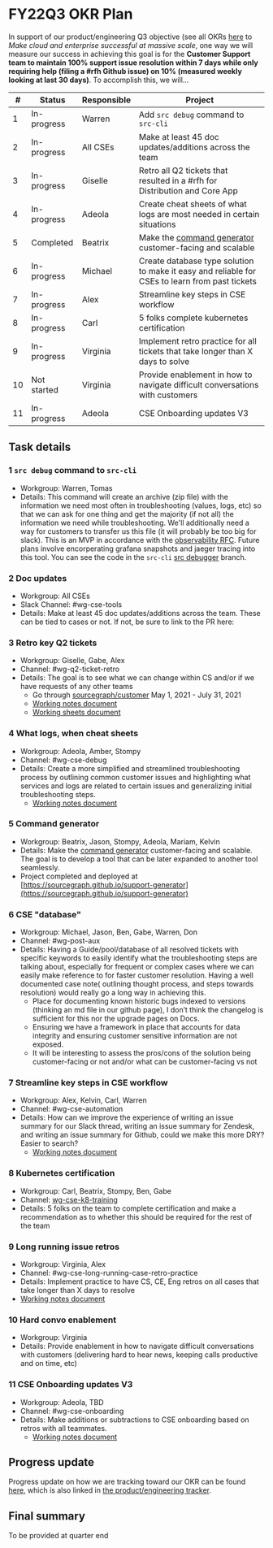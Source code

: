 # FY22Q3 OKR Plan

In support of our product/engineering Q3 objective (see all OKRs [here](../company/goals/2022_q3.md) to _Make cloud and enterprise successful at massive scale_, one way we will measure our success in achieving this goal is for the **Customer Support team to maintain 100% support issue resolution within 7 days while only requiring help (filing a #rfh Github issue) on 10% (measured weekly looking at last 30 days)**. To accomplish this, we will…

| #   | Status      | Responsible | Project                                                                                                     |
| --- | ----------- | ----------- | ----------------------------------------------------------------------------------------------------------- |
| 1   | In-progress | Warren      | Add `src debug` command to `src-cli`                                                                        |
| 2   | In-progress | All CSEs    | Make at least 45 doc updates/additions across the team                                                      |
| 3   | In-progress | Giselle     | Retro all Q2 tickets that resulted in a #rfh for Distribution and Core App                                  |
| 4   | In-progress | Adeola      | Create cheat sheets of what logs are most needed in certain situations                                      |
| 5   | Completed   | Beatrix     | Make the [command generator](https://sourcegraph.github.io/support-generator/) customer-facing and scalable |
| 6   | In-progress | Michael     | Create database type solution to make it easy and reliable for CSEs to learn from past tickets              |
| 7   | In-progress | Alex        | Streamline key steps in CSE workflow                                                                        |
| 8   | In-progress | Carl        | 5 folks complete kubernetes certification                                                                   |
| 9   | In-progress | Virginia    | Implement retro practice for all tickets that take longer than X days to solve                              |
| 10  | Not started | Virginia    | Provide enablement in how to navigate difficult conversations with customers                                |
| 11  | In-progress | Adeola      | CSE Onboarding updates V3                                                                                   |

## Task details

### 1 `src debug` command to `src-cli`

- Workgroup: Warren, Tomas
- Details: This command will create an archive (zip file) with the information we need most often in troubleshooting (values, logs, etc) so that we can ask for one thing and get the majority (if not all) the information we need while troubleshooting. We'll additionally need a way for customers to transfer us this file (it will probably be too big for slack). This is an MVP in accordance with the [observability RFC](https://docs.google.com/document/d/1KjV9pNkwCwqzV5ugW6Bn0eQDZw2L8lVuWaaf7IvVYgQ/edit#). Future plans involve encorperating grafana snapshots and jaeger tracing into this tool. You can see the code in the `src-cli` [src debugger](https://github.com/sourcegraph/src-cli/blob/src-debugger/cmd/src/debug.go) branch.

### 2 Doc updates

- Workgroup: All CSEs
- Slack Channel: #wg-cse-tools
- Details: Make at least 45 doc updates/additions across the team. These can be tied to cases or not. If not, be sure to link to the PR here:

### 3 Retro key Q2 tickets

- Workgroup: Giselle, Gabe, Alex
- Channel: #wg-q2-ticket-retro
- Details: The goal is to see what we can change within CS and/or if we have requests of any other teams
  - Go through [sourcegraph/customer](https://github.com/sourcegraph/customer/issues) May 1, 2021 - July 31, 2021
  - [Working notes document](https://docs.google.com/document/d/1cxjPXLxtwZ_TXy66Dv0fl-E96ko3WsY5ERVn9nXyNL0/edit)
  - [Working sheets document](https://docs.google.com/spreadsheets/d/1Gmsa-ZgIsiXj6feXVl2rlepoQf8GEM-5H3tGMxersdY/edit#gid=0)

### 4 What logs, when cheat sheets

- Workgroup: Adeola, Amber, Stompy
- Channel: #wg-cse-debug
- Details: Create a more simplified and streamlined troubleshooting process by outlining common customer issues and highlighting what services and logs are related to certain issues and generalizing initial troubleshooting steps.
  - [Working notes document](https://docs.google.com/document/d/13S8OH7Rm3xmxE8ttm6EJMV4bsPWRdWdv17VnBvuThUs/edit)

### 5 Command generator

- Workgroup: Beatrix, Jason, Stompy, Adeola, Mariam, Kelvin
- Details: Make the [command generator](https://sourcegraph.github.io/support-tools/command-generator/beta/) customer-facing and scalable. The goal is to develop a tool that can be later expanded to another tool seamlessly.
- Project completed and deployed at [https://sourcegraph.github.io/support-generator](https://sourcegraph.github.io/support-generator)

### 6 CSE "database"

- Workgroup: Michael, Jason, Ben, Gabe, Warren, Don
- Channel: #wg-post-aux
- Details: Having a Guide/pool/database of all resolved tickets with specific keywords to easily identify what the troubleshooting steps are talking about, especially for frequent or complex cases where we can easily make reference to for faster customer resolution. Having a well documented case note( outlining thought process, and steps towards resolution) would really go a long way in achieving this.
  - Place for documenting known historic bugs indexed to versions (thinking an md file in our github page), I don’t think the changelog is sufficient for this nor the upgrade pages on Docs.
  - Ensuring we have a framework in place that accounts for data integrity and ensuring customer sensitive information are not exposed.
  - It will be interesting to assess the pros/cons of the solution being customer-facing or not and/or what can be customer-facing vs not

### 7 Streamline key steps in CSE workflow

- Workgroup: Alex, Kelvin, Carl, Warren
- Channel: #wg-cse-automation
- Details: How can we improve the experience of writing an issue summary for our Slack thread, writing an issue summary for Zendesk, and writing an issue summary for Github, could we make this more DRY? Easier to search?
  - [Working notes document](https://docs.google.com/document/d/1D5_o08GFNZ318trY1hZkZHclBtXkzZrdNKn29a2_Uhc/edit#)

### 8 Kubernetes certification

- Workgroup: Carl, Beatrix, Stompy, Ben, Gabe
- Channel: [wg-cse-k8-training](https://sourcegraph.slack.com/archives/C02BETMDNBD)
- Details: 5 folks on the team to complete certification and make a recommendation as to whether this should be required for the rest of the team

### 9 Long running issue retros

- Workgroup: Virginia, Alex
- Channel: #wg-cse-long-running-case-retro-practice
- Details: Implement practice to have CS, CE, Eng retros on all cases that take longer than X days to resolve
- [Working notes document](https://docs.google.com/document/d/1RG2phsY5Ql2XP8qqf08asPnXA7MtAyWq_LevPouoOtA/edit)

### 10 Hard convo enablement

- Workgroup: Virginia
- Details: Provide enablement in how to navigate difficult conversations with customers (delivering hard to hear news, keeping calls productive and on time, etc)

### 11 CSE Onboarding updates V3

- Workgroup: Adeola, TBD
- Channel: #wg-cse-onboarding
- Details: Make additions or subtractions to CSE onboarding based on retros with all teammates.
  - [Working notes document](https://docs.google.com/document/d/1EJyXAk5PptGjZKtCK-4PHoxS_bMVHlEJmYF9v8wRTk8/edit#)

## Progress update

Progress update on how we are tracking toward our OKR can be found [here](https://docs.google.com/spreadsheets/d/11SJb0KdkT0Kmp0epjSkJ1TnzuWilnLEhILGrjl9kFCU/edit#gid=0), which is also linked in [the product/engineering tracker](https://docs.google.com/spreadsheets/d/1M7xgQuKTkxhAlOU2bZgnp5EjJgptwxNJXBkOJaomm5w/edit?usp=sharing).

## Final summary

To be provided at quarter end
